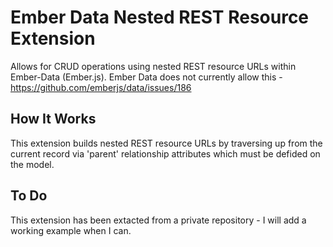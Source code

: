 Ember Data Nested REST Resource Extension
=========================================

Allows for CRUD operations using nested REST resource URLs within Ember-Data (Ember.js). Ember Data does not currently allow this - https://github.com/emberjs/data/issues/186

How It Works
------------

This extension builds nested REST resource URLs by traversing up from the current record via 'parent' relationship attributes which must be defided on the model.

To Do
-----

This extension has been extacted from a private repository - I will add a working example when I can.
